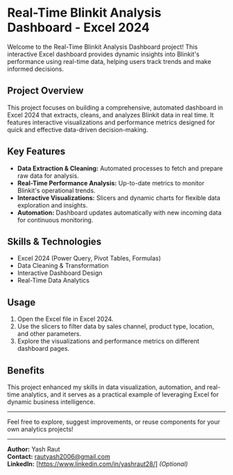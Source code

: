 # Real-Time Blinkit Analysis Dashboard - Excel 2024

Welcome to the Real-Time Blinkit Analysis Dashboard project! This interactive Excel dashboard provides dynamic insights into Blinkit's performance using real-time data, helping users track trends and make informed decisions.

## Project Overview

This project focuses on building a comprehensive, automated dashboard in Excel 2024 that extracts, cleans, and analyzes Blinkit data in real time. It features interactive visualizations and performance metrics designed for quick and effective data-driven decision-making.

## Key Features

- **Data Extraction & Cleaning:** Automated processes to fetch and prepare raw data for analysis.
- **Real-Time Performance Analysis:** Up-to-date metrics to monitor Blinkit's operational trends.
- **Interactive Visualizations:** Slicers and dynamic charts for flexible data exploration and insights.
- **Automation:** Dashboard updates automatically with new incoming data for continuous monitoring.

## Skills & Technologies

- Excel 2024 (Power Query, Pivot Tables, Formulas)
- Data Cleaning & Transformation
- Interactive Dashboard Design
- Real-Time Data Analytics

## Usage

1. Open the Excel file in Excel 2024.
2. Use the slicers to filter data by sales channel, product type, location, and other parameters.
3. Explore the visualizations and performance metrics on different dashboard pages.

## Benefits

This project enhanced my skills in data visualization, automation, and real-time analytics, and it serves as a practical example of leveraging Excel for dynamic business intelligence.

---

Feel free to explore, suggest improvements, or reuse components for your own analytics projects!

---

**Author:** Yash Raut  
**Contact:** rautyash2006@gmail.com  
**LinkedIn:** [https://www.linkedin.com/in/yashraut28/] *(Optional)*

